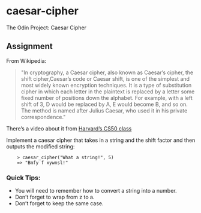 # caesar-cipher
The Odin Project: Caesar Cipher


## Assignment
From Wikipedia:

> "In cryptography, a Caesar cipher, also known as Caesar’s cipher, the shift cipher,Caesar’s code or Caesar shift, is one of the simplest and most widely known encryption techniques. It is a type of substitution cipher in which each letter in the plaintext is replaced by a letter some fixed number of positions down the alphabet. For example, with a left shift of 3, D would be replaced by A, E would become B, and so on. The method is named after Julius Caesar, who used it in his private correspondence."

There’s a video about it from [Harvard’s CS50 class](https://www.youtube.com/watch?v=36xNpbosfTY)


Implement a caesar cipher that takes in a string and the shift factor and then outputs the modified string:
```
    > caesar_cipher("What a string!", 5)
    => "Bmfy f xywnsl!"
```

### Quick Tips:

- You will need to remember how to convert a string into a number.
- Don’t forget to wrap from z to a.
- Don’t forget to keep the same case.